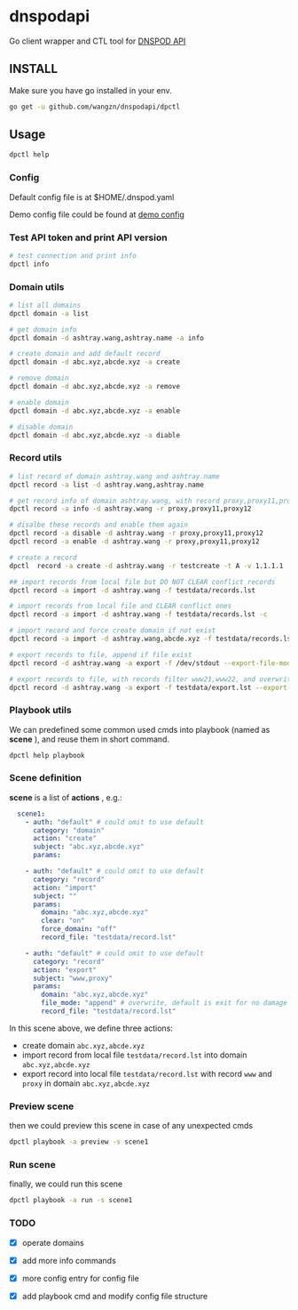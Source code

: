 # dnspodapi

Go client wrapper and CTL tool for [DNSPOD API]

## INSTALL

Make sure you have go installed in your env.

```bash
go get -u github.com/wangzn/dnspodapi/dpctl
```

## Usage

```bash
dpctl help
```

### Config

Default config file is at $HOME/.dnspod.yaml

Demo config file could be found at [demo config]

### Test API token and print API version

```bash
# test connection and print info
dpctl info
```

### Domain utils

```bash
# list all domains
dpctl domain -a list

# get domain info
dpctl domain -d ashtray.wang,ashtray.name -a info

# create domain and add default record
dpctl domain -d abc.xyz,abcde.xyz -a create

# remove domain
dpctl domain -d abc.xyz,abcde.xyz -a remove

# enable domain
dpctl domain -d abc.xyz,abcde.xyz -a enable

# disable domain
dpctl domain -d abc.xyz,abcde.xyz -a diable

```

### Record utils

```bash
# list record of domain ashtray.wang and ashtray.name
dpctl record -a list -d ashtray.wang,ashtray.name

# get record info of domain ashtray.wang, with record proxy,proxy11,proxy12
dpctl record -a info -d ashtray.wang -r proxy,proxy11,proxy12

# disalbe these records and enable them again
dpctl record -a disable -d ashtray.wang -r proxy,proxy11,proxy12
dpctl record -a enable -d ashtray.wang -r proxy,proxy11,proxy12

# create a record
dpctl  record -a create -d ashtray.wang -r testcreate -t A -v 1.1.1.1

## import records from local file but DO NOT CLEAR conflict records
dpctl record -a import -d ashtray.wang -f testdata/records.lst

# import records from local file and CLEAR conflict ones
dpctl record -a import -d ashtray.wang -f testdata/records.lst -c

# import record and force create domain if not exist
dpctl record -a import -d ashtray.wang,abcde.xyz -f testdata/records.lst --force-domain

# export records to file, append if file exist
dpctl record -d ashtray.wang -a export -f /dev/stdout --export-file-mode append

# export records to file, with records filter www21,www22, and overwrite local file if exist
dpctl record -d ashtray.wang -a export -f testdata/export.lst --export-file-mode overwrite -r www11,www12

```

### Playbook utils
We can predefined some common used cmds into playbook (named as __scene__ ), and reuse them in short command.

```bash
dpctl help playbook
```

### Scene definition

__scene__ is a list of __actions__ , e.g.:

```yaml
  scene1:
    - auth: "default" # could omit to use default
      category: "domain"
      action: "create"
      subject: "abc.xyz,abcde.xyz"
      params:

    - auth: "default" # could omit to use default
      category: "record"
      action: "import"
      subject: ""
      params:
        domain: "abc.xyz,abcde.xyz"
        clear: "on"
        force_domain: "off"
        record_file: "testdata/record.lst"

    - auth: "default" # could omit to use default
      category: "record"
      action: "export"
      subject: "www,proxy"
      params:
        domain: "abc.xyz,abcde.xyz"
        file_mode: "append" # overwrite, default is exit for no damage
        record_file: "testdata/record.lst"

```

In this scene above, we define three actions:
  
  * create domain `abc.xyz,abcde.xyz`
  * import record from local file `testdata/record.lst` into domain `abc.xyz,abcde.xyz`
  * export record into local file `testdata/record.lst` with record `www` and `proxy` in domain `abc.xyz,abcde.xyz`

### Preview scene
then we could preview this scene in case of any unexpected cmds

```bash
dpctl playbook -a preview -s scene1
```

### Run scene

finally, we could run this scene

```bash
dpctl playbook -a run -s scene1
```


### TODO
 
- [x] operate domains
- [x] add more info commands
- [x] more config entry for config file
- [x] add playbook cmd and modify config file structure



[DNSPOD API]: https://www.dnspod.cn/docs/index.html
[demo config]: https://raw.githubusercontent.com/wangzn/dnspodapi/master/dpctl/testdata/dnspod.yaml

